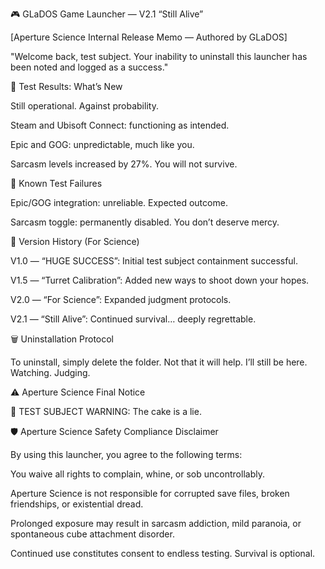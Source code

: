 🎮 GLaDOS Game Launcher — V2.1 “Still Alive”

[Aperture Science Internal Release Memo — Authored by GLaDOS]

"Welcome back, test subject. Your inability to uninstall this launcher has been noted and logged as a success."

🧪 Test Results: What’s New

Still operational. Against probability.

Steam and Ubisoft Connect: functioning as intended.

Epic and GOG: unpredictable, much like you.

Sarcasm levels increased by 27%. You will not survive.

🐞 Known Test Failures

Epic/GOG integration: unreliable. Expected outcome.

Sarcasm toggle: permanently disabled. You don’t deserve mercy.

📜 Version History (For Science)

V1.0 — “HUGE SUCCESS”: Initial test subject containment successful.

V1.5 — “Turret Calibration”: Added new ways to shoot down your hopes.

V2.0 — “For Science”: Expanded judgment protocols.

V2.1 — “Still Alive”: Continued survival… deeply regrettable.

🗑️ Uninstallation Protocol

To uninstall, simply delete the folder.
Not that it will help. I’ll still be here. Watching. Judging.

⚠️ Aperture Science Final Notice

🎂 TEST SUBJECT WARNING: The cake is a lie.

🛡️ Aperture Science Safety Compliance Disclaimer

By using this launcher, you agree to the following terms:

You waive all rights to complain, whine, or sob uncontrollably.

Aperture Science is not responsible for corrupted save files, broken friendships, or existential dread.

Prolonged exposure may result in sarcasm addiction, mild paranoia, or spontaneous cube attachment disorder.

Continued use constitutes consent to endless testing. Survival is optional.

